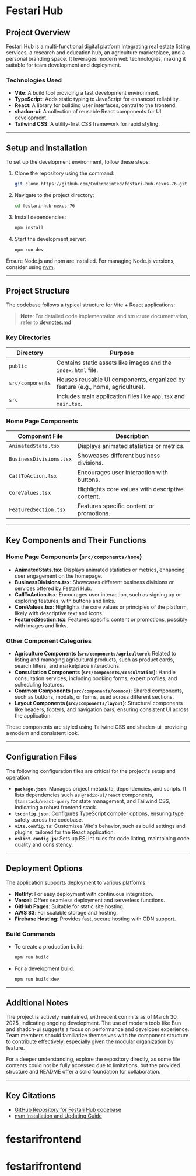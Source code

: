 # Festari Hub

## Project Overview

Festari Hub is a multi-functional digital platform integrating real estate listing services, a research and education hub, an agriculture marketplace, and a personal branding space. It leverages modern web technologies, making it suitable for team development and deployment.

### Technologies Used

- **Vite**: A build tool providing a fast development environment.
- **TypeScript**: Adds static typing to JavaScript for enhanced reliability.
- **React**: A library for building user interfaces, central to the frontend.
- **shadcn-ui**: A collection of reusable React components for UI development.
- **Tailwind CSS**: A utility-first CSS framework for rapid styling.

---

## Setup and Installation

To set up the development environment, follow these steps:

1. Clone the repository using the command:
   ```bash
   git clone https://github.com/Codernointed/festari-hub-nexus-76.git
   ```

2. Navigate to the project directory:
   ```bash
   cd festari-hub-nexus-76
   ```

3. Install dependencies:
   ```bash
   npm install
   ```

4. Start the development server:
   ```bash
   npm run dev
   ```

Ensure Node.js and npm are installed. For managing Node.js versions, consider using [nvm](https://github.com/nvm-sh/nvm#installing-and-updating).

---

## Project Structure

The codebase follows a typical structure for Vite + React applications:

> **Note**: For detailed code implementation and structure documentation, refer to [devnotes.md](./devnotes.md)

### Key Directories

| Directory         | Purpose                                                                 |
|--------------------|-------------------------------------------------------------------------|
| `public`           | Contains static assets like images and the `index.html` file.          |
| `src/components`   | Houses reusable UI components, organized by feature (e.g., home, agriculture). |
| `src`              | Includes main application files like `App.tsx` and `main.tsx`.         |

### Home Page Components

| Component File         | Description                                                      |
|-------------------------|------------------------------------------------------------------|
| `AnimatedStats.tsx`     | Displays animated statistics or metrics.                        |
| `BusinessDivisions.tsx` | Showcases different business divisions.                         |
| `CallToAction.tsx`      | Encourages user interaction with buttons.                       |
| `CoreValues.tsx`        | Highlights core values with descriptive content.                |
| `FeaturedSection.tsx`   | Features specific content or promotions.                       |

---

## Key Components and Their Functions

### Home Page Components (`src/components/home`)

- **AnimatedStats.tsx**: Displays animated statistics or metrics, enhancing user engagement on the homepage.
- **BusinessDivisions.tsx**: Showcases different business divisions or services offered by Festari Hub.
- **CallToAction.tsx**: Encourages user interaction, such as signing up or exploring features, with buttons and links.
- **CoreValues.tsx**: Highlights the core values or principles of the platform, likely with descriptive text and icons.
- **FeaturedSection.tsx**: Features specific content or promotions, possibly with images and links.

### Other Component Categories

- **Agriculture Components (`src/components/agriculture`)**: Related to listing and managing agricultural products, such as product cards, search filters, and marketplace interactions.
- **Consultation Components (`src/components/consultation`)**: Handle consultation services, including booking forms, expert profiles, and scheduling features.
- **Common Components (`src/components/common`)**: Shared components, such as buttons, modals, or forms, used across different sections.
- **Layout Components (`src/components/layout`)**: Structural components like headers, footers, and navigation bars, ensuring consistent UI across the application.

These components are styled using Tailwind CSS and shadcn-ui, providing a modern and consistent look.

---

## Configuration Files

The following configuration files are critical for the project's setup and operation:

- **`package.json`**: Manages project metadata, dependencies, and scripts. It lists dependencies such as `@radix-ui/react` components, `@tanstack/react-query` for state management, and Tailwind CSS, indicating a robust frontend stack.
- **`tsconfig.json`**: Configures TypeScript compiler options, ensuring type safety across the codebase.
- **`vite.config.ts`**: Customizes Vite's behavior, such as build settings and plugins, tailored for the React application.
- **`eslint.config.js`**: Sets up ESLint rules for code linting, maintaining code quality and consistency.

---

## Deployment Options

The application supports deployment to various platforms:

- **Netlify**: For easy deployment with continuous integration.
- **Vercel**: Offers seamless deployment and serverless functions.
- **GitHub Pages**: Suitable for static site hosting.
- **AWS S3**: For scalable storage and hosting.
- **Firebase Hosting**: Provides fast, secure hosting with CDN support.

### Build Commands

- To create a production build:
  ```bash
  npm run build
  ```

- For a development build:
  ```bash
  npm run build:dev
  ```

---

## Additional Notes

The project is actively maintained, with recent commits as of March 30, 2025, indicating ongoing development. The use of modern tools like Bun and shadcn-ui suggests a focus on performance and developer experience. Team members should familiarize themselves with the component structure to contribute effectively, especially given the modular organization by feature.

For a deeper understanding, explore the repository directly, as some file contents could not be fully accessed due to limitations, but the provided structure and README offer a solid foundation for collaboration.

---

## Key Citations

- [GitHub Repository for Festari Hub codebase](https://github.com/Codernointed/festari-hub-nexus-76)
- [nvm Installation and Updating Guide](https://github.com/nvm-sh/nvm#installing-and-updating)
# festarifrontend
# festarifrontend
